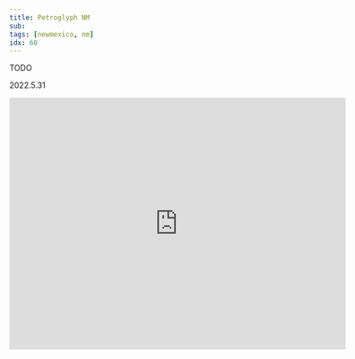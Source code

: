 ```yaml
---
title: Petroglyph NM
sub: 
tags: [newmexico, nm]
idx: 60
---
```


TODO


2022.5.31

<iframe src="https://www.google.com/maps/embed?pb=!1m14!1m8!1m3!1d417701.7618786322!2d-106.7546769!3d35.1243108!3m2!1i1024!2i768!4f13.1!3m3!1m2!1s0x87226c5a118c04c9%3A0xafb5958da022b2f2!2sPetroglyph%20National%20Monument!5e0!3m2!1sen!2sus!4v1657259879334!5m2!1sen!2sus" width="600" height="450" style="border:0;" allowfullscreen="" loading="lazy" referrerpolicy="no-referrer-when-downgrade"></iframe>
